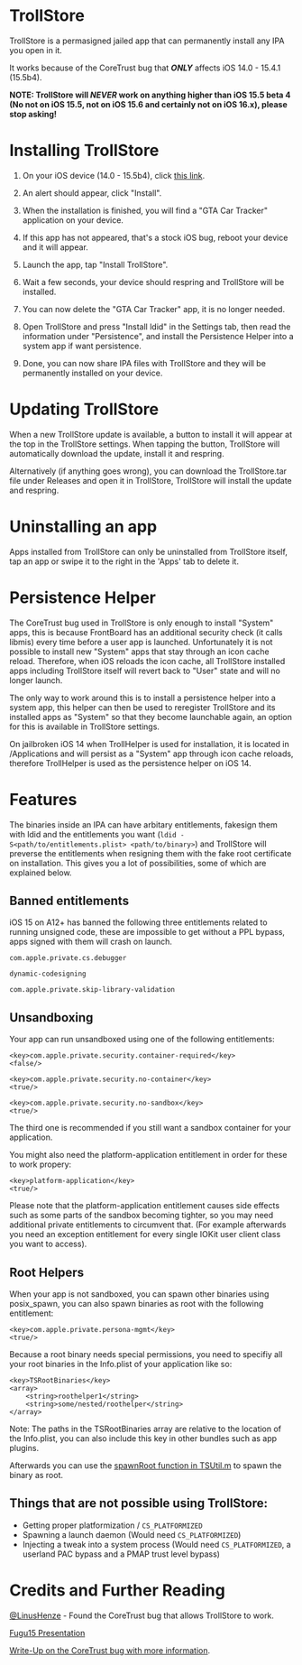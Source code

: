 # TrollStore

TrollStore is a permasigned jailed app that can permanently install any IPA you open in it.

It works because of the CoreTrust bug that **_ONLY_** affects iOS 14.0 - 15.4.1 (15.5b4).

**NOTE: TrollStore will _NEVER_ work on anything higher than iOS 15.5 beta 4 (No not on iOS 15.5, not on iOS 15.6 and certainly not on iOS 16.x), please stop asking!**

# Installing TrollStore

1. On your iOS device (14.0 - 15.5b4), click [this link](https://api.jailbreaks.app/troll).

2. An alert should appear, click "Install".

3. When the installation is finished, you will find a "GTA Car Tracker" application on your device.

4. If this app has not appeared, that's a stock iOS bug, reboot your device and it will appear.

5. Launch the app, tap "Install TrollStore".

6. Wait a few seconds, your device should respring and TrollStore will be installed.

7. You can now delete the "GTA Car Tracker" app, it is no longer needed.

8. Open TrollStore and press "Install ldid" in the Settings tab, then read the information under "Persistence", and install the Persistence Helper into a system app if want persistence.

9. Done, you can now share IPA files with TrollStore and they will be permanently installed on your device.

# Updating TrollStore

When a new TrollStore update is available, a button to install it will appear at the top in the TrollStore settings. When tapping the button, TrollStore will automatically download the update, install it and respring.

Alternatively (if anything goes wrong), you can download the TrollStore.tar file under Releases and open it in TrollStore, TrollStore will install the update and respring.

# Uninstalling an app

Apps installed from TrollStore can only be uninstalled from TrollStore itself, tap an app or swipe it to the right in the 'Apps' tab to delete it.

# Persistence Helper

The CoreTrust bug used in TrollStore is only enough to install "System" apps, this is because FrontBoard has an additional security check (it calls libmis) every time before a user app is launched. Unfortunately it is not possible to install new "System" apps that stay through an icon cache reload. Therefore, when iOS reloads the icon cache, all TrollStore installed apps including TrollStore itself will revert back to "User" state and will no longer launch.

The only way to work around this is to install a persistence helper into a system app, this helper can then be used to reregister TrollStore and its installed apps as "System" so that they become launchable again, an option for this is available in TrollStore settings.

On jailbroken iOS 14 when TrollHelper is used for installation, it is located in /Applications and will persist as a "System" app through icon cache reloads, therefore TrollHelper is used as the persistence helper on iOS 14.

# Features

The binaries inside an IPA can have arbitary entitlements, fakesign them with ldid and the entitlements you want (`ldid -S<path/to/entitlements.plist> <path/to/binary>`) and TrollStore will preverse the entitlements when resigning them with the fake root certificate on installation. This gives you a lot of possibilities, some of which are explained below.

## Banned entitlements

iOS 15 on A12+ has banned the following three entitlements related to running unsigned code, these are impossible to get without a PPL bypass, apps signed with them will crash on launch.

`com.apple.private.cs.debugger`

`dynamic-codesigning`

`com.apple.private.skip-library-validation`

## Unsandboxing

Your app can run unsandboxed using one of the following entitlements:

```
<key>com.apple.private.security.container-required</key>
<false/>
```

```
<key>com.apple.private.security.no-container</key>
<true/>
```

```
<key>com.apple.private.security.no-sandbox</key>
<true/>
```

The third one is recommended if you still want a sandbox container for your application.

You might also need the platform-application entitlement in order for these to work propery:

```
<key>platform-application</key>
<true/>
```

Please note that the platform-application entitlement causes side effects such as some parts of the sandbox becoming tighter, so you may need additional private entitlements to circumvent that. (For example afterwards you need an exception entitlement for every single IOKit user client class you want to access).

## Root Helpers

When your app is not sandboxed, you can spawn other binaries using posix_spawn, you can also spawn binaries as root with the following entitlement:

```
<key>com.apple.private.persona-mgmt</key>
<true/>
```

Because a root binary needs special permissions, you need to specifiy all your root binaries in the Info.plist of your application like so:

```
<key>TSRootBinaries</key>
<array>
    <string>roothelper1</string>
    <string>some/nested/roothelper</string>
</array>
```

Note: The paths in the TSRootBinaries array are relative to the location of the Info.plist, you can also include this key in other bundles such as app plugins.

Afterwards you can use the [spawnRoot function in TSUtil.m](./Store/TSUtil.m#L39) to spawn the binary as root.

## Things that are not possible using TrollStore:

- Getting proper platformization / `CS_PLATFORMIZED`
- Spawning a launch daemon (Would need `CS_PLATFORMIZED`)
- Injecting a tweak into a system process (Would need `CS_PLATFORMIZED`, a userland PAC bypass and a PMAP trust level bypass)

# Credits and Further Reading

[@LinusHenze](https://twitter.com/LinusHenze/) - Found the CoreTrust bug that allows TrollStore to work.

[Fugu15 Presentation](https://youtu.be/NIyKNjNNB5Q?t=3046)

[Write-Up on the CoreTrust bug with more information](https://worthdoingbadly.com/coretrust/).
